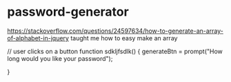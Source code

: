 # password-generator




https://stackoverflow.com/questions/24597634/how-to-generate-an-array-of-alphabet-in-jquery taught me how to easy make an array




// user clicks on a button
function sdkljfsdlk() {
  generateBtn = prompt("How long would you like your password");
  
}








